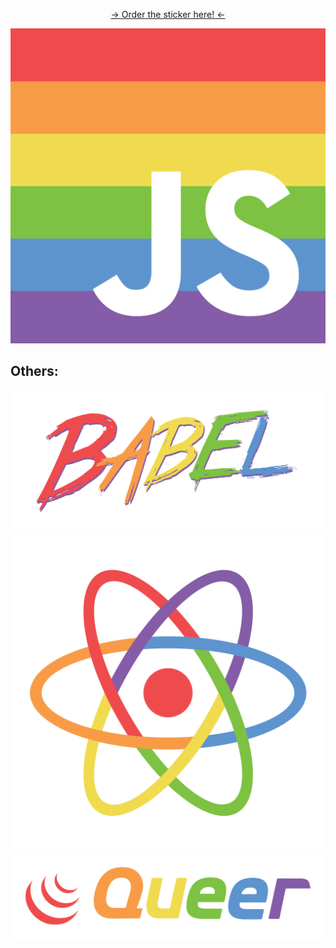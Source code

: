 <p align="center">
  <a href="https://www.stickermule.com/marketplace/6313-pridejs">&rarr; Order the sticker here! &larr;</a>
</p>

![](pridejs.png)

## Others:

![](pridebabel.png)
![](pridereact.png)
![](jqueery.png)
